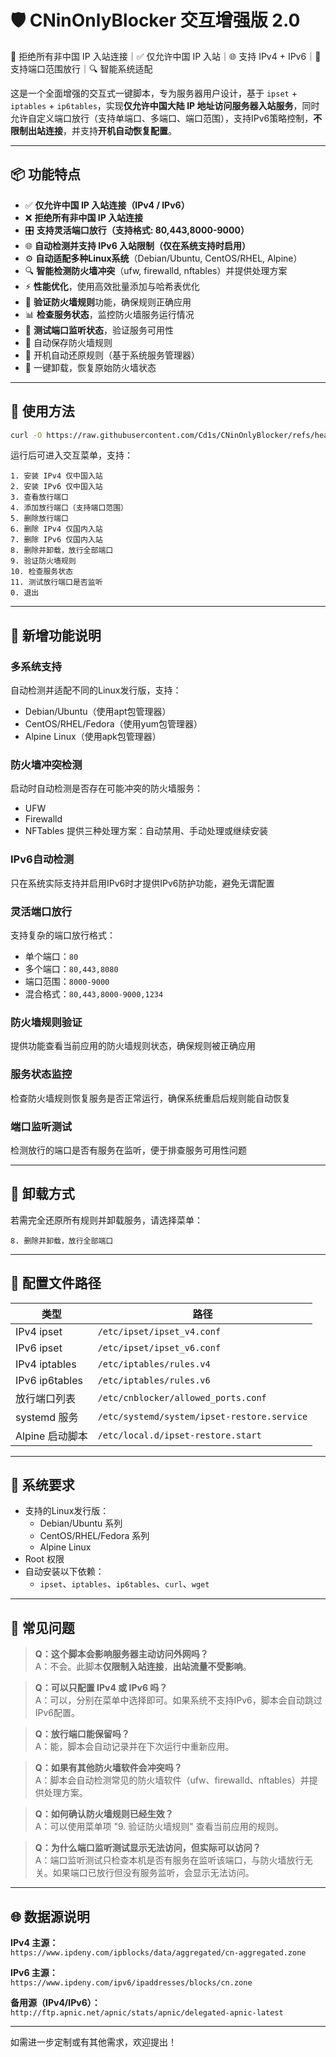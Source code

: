 # 🛡️ CNinOnlyBlocker 交互增强版 2.0

🚫 拒绝所有非中国 IP 入站连接｜✅ 仅允许中国 IP 入站｜🌐 支持 IPv4 + IPv6｜🎯 支持端口范围放行｜🔍 智能系统适配

这是一个全面增强的交互式一键脚本，专为服务器用户设计，基于 `ipset` + `iptables` + `ip6tables`，实现**仅允许中国大陆 IP 地址访问服务器入站服务**，同时允许自定义端口放行（支持单端口、多端口、端口范围），支持IPv6策略控制，**不限制出站连接**，并支持**开机自动恢复配置**。

---

## 📦 功能特点

- ✅ **仅允许中国 IP 入站连接（IPv4 / IPv6）**
- ❌ **拒绝所有非中国 IP 入站连接**
- 🎛️ **支持灵活端口放行（支持格式: 80,443,8000-9000）**
- 🌐 **自动检测并支持 IPv6 入站限制（仅在系统支持时启用）**
- ⚙️ **自动适配多种Linux系统**（Debian/Ubuntu, CentOS/RHEL, Alpine）
- 🔍 **智能检测防火墙冲突**（ufw, firewalld, nftables）并提供处理方案
- ⚡ **性能优化**，使用高效批量添加与哈希表优化
- 🔬 **验证防火墙规则**功能，确保规则正确应用
- 📊 **检查服务状态**，监控防火墙服务运行情况
- 🧪 **测试端口监听状态**，验证服务可用性
- 💾 自动保存防火墙规则
- 🔁 开机自动还原规则（基于系统服务管理器）
- 🧹 一键卸载，恢复原始防火墙状态

---

## 🚀 使用方法

```bash
curl -O https://raw.githubusercontent.com/Cd1s/CNinOnlyBlocker/refs/heads/main/allow-cn-inbound.sh && chmod +x allow-cn-inbound.sh && sudo ./allow-cn-inbound.sh
```

运行后可进入交互菜单，支持：

```
1. 安装 IPv4 仅中国入站
2. 安装 IPv6 仅中国入站
3. 查看放行端口
4. 添加放行端口（支持端口范围）
5. 删除放行端口
6. 删除 IPv4 仅国内入站
7. 删除 IPv6 仅国内入站
8. 删除并卸载，放行全部端口
9. 验证防火墙规则
10. 检查服务状态
11. 测试放行端口是否监听
0. 退出
```

---

## 🌟 新增功能说明

### 多系统支持
自动检测并适配不同的Linux发行版，支持：
- Debian/Ubuntu（使用apt包管理器）
- CentOS/RHEL/Fedora（使用yum包管理器）
- Alpine Linux（使用apk包管理器）

### 防火墙冲突检测
启动时自动检测是否存在可能冲突的防火墙服务：
- UFW
- Firewalld
- NFTables
提供三种处理方案：自动禁用、手动处理或继续安装

### IPv6自动检测
只在系统实际支持并启用IPv6时才提供IPv6防护功能，避免无谓配置

### 灵活端口放行
支持复杂的端口放行格式：
- 单个端口：`80`
- 多个端口：`80,443,8080`
- 端口范围：`8000-9000`
- 混合格式：`80,443,8000-9000,1234`

### 防火墙规则验证
提供功能查看当前应用的防火墙规则状态，确保规则被正确应用

### 服务状态监控
检查防火墙规则恢复服务是否正常运行，确保系统重启后规则能自动恢复

### 端口监听测试
检测放行的端口是否有服务在监听，便于排查服务可用性问题

---

## 🧯 卸载方式

若需完全还原所有规则并卸载服务，请选择菜单：

```
8. 删除并卸载，放行全部端口
```

---

## 📂 配置文件路径

| 类型 | 路径 |
|------|------|
| IPv4 ipset | `/etc/ipset/ipset_v4.conf` |
| IPv6 ipset | `/etc/ipset/ipset_v6.conf` |
| IPv4 iptables | `/etc/iptables/rules.v4` |
| IPv6 ip6tables | `/etc/iptables/rules.v6` |
| 放行端口列表 | `/etc/cnblocker/allowed_ports.conf` |
| systemd 服务 | `/etc/systemd/system/ipset-restore.service` |
| Alpine 启动脚本 | `/etc/local.d/ipset-restore.start` |

---

## 🔧 系统要求

- 支持的Linux发行版：
  - Debian/Ubuntu 系列
  - CentOS/RHEL/Fedora 系列
  - Alpine Linux
- Root 权限
- 自动安装以下依赖：
  - `ipset`、`iptables`、`ip6tables`、`curl`、`wget`

---

## 🙋 常见问题

> **Q：这个脚本会影响服务器主动访问外网吗？**  
> A：不会。此脚本**仅限制入站连接**，**出站流量不受影响**。

> **Q：可以只配置 IPv4 或 IPv6 吗？**  
> A：可以，分别在菜单中选择即可。如果系统不支持IPv6，脚本会自动跳过IPv6配置。

> **Q：放行端口能保留吗？**  
> A：能，脚本会自动记录并在下次运行中重新应用。

> **Q：如果有其他防火墙软件会冲突吗？**  
> A：脚本会自动检测常见的防火墙软件（ufw、firewalld、nftables）并提供处理方案。

> **Q：如何确认防火墙规则已经生效？**  
> A：可以使用菜单项 "9. 验证防火墙规则" 查看当前应用的规则。

> **Q：为什么端口监听测试显示无法访问，但实际可以访问？**  
> A：端口监听测试只检查本机是否有服务在监听该端口，与防火墙放行无关。如果端口已放行但没有服务监听，会显示无法访问。

---

## 🌐 数据源说明

**IPv4 主源：**  
`https://www.ipdeny.com/ipblocks/data/aggregated/cn-aggregated.zone`

**IPv6 主源：**  
`https://www.ipdeny.com/ipv6/ipaddresses/blocks/cn.zone`

**备用源（IPv4/IPv6）：**  
`http://ftp.apnic.net/apnic/stats/apnic/delegated-apnic-latest`

---

如需进一步定制或有其他需求，欢迎提出！ 
